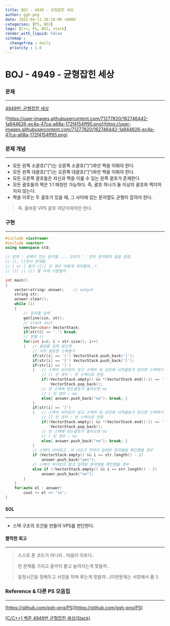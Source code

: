 ```yaml
---
title: BOJ - 4949 - 균형잡힌 세상 
author: ggh-png
date: 2022-04-11 10:10:00 +0800
categories: [PS, BOJ]
tags: [C++, PS, BOJ, stack]
render_with_liquid: false
sitemap :
  changefreq : daily
  priority : 1.0
---
```


# BOJ - 4949 - 균형잡힌 세상

### 문제

---

[4949번: 균형잡힌 세상](https://www.acmicpc.net/problem/4949)

![https://user-images.githubusercontent.com/71277820/162746442-1a944626-ec4a-47ca-a68a-172f4154ff95.png](https://user-images.githubusercontent.com/71277820/162746442-1a944626-ec4a-47ca-a68a-172f4154ff95.png)

### 문제 개념

---

- 모든 왼쪽 소괄호("(")는 오른쪽 소괄호(")")와만 짝을 이뤄야 한다.
- 모든 왼쪽 대괄호("[")는 오른쪽 대괄호("]")와만 짝을 이뤄야 한다.
- 모든 오른쪽 괄호들은 자신과 짝을 이룰 수 있는 왼쪽 괄호가 존재한다.
- 모든 괄호들의 짝은 1:1 매칭만 가능하다. 즉, 괄호 하나가 둘 이상의 괄호와 짝지어지지 않는다.
- 짝을 이루는 두 괄호가 있을 때, 그 사이에 있는 문자열도 균형이 잡혀야 한다.

> 즉. 올바른 VPS 괄호 여닫이여야만 한다.
> 

### 구현

---

```cpp
#include <iostream>
#include <vector>
using namespace std;

// 입력 : 공백이 있는 문자열 ... 오로지 '.'만이 문자열의 끝을 알림. 
// (), []만이 존재함. 
// ( or [ 둘이 ([)] 인 경우 어떻게 처리할까..? 
// ()[ || ([) 를 어캐 구분할까 

int main()
{
    vector<string> answer;    // output
    string str;
    answer.clear();
    while (1)
    {
        // 문자열 입력
        getline(cin, str);
        // stack init
        vector<char> VectorStack; 
        if(str[0] == '.') break;   
        // 판별 ()
        for(int i=0; i < str.size(); i++)   
        {   // 괄호를 입력 받으면 
			// 시작 괄호면 스택쌓기 
            if(str[i] == '(') VectorStack.push_back('(');
            if(str[i] == '[') VectorStack.push_back('[');
            if(str[i] == ')')
            {   // 스택이 비어있지 않고 스택의 최 상단에 시작괄호가 있다면 스택제거
                // () 인 경우 : 빈 스택으로 만듬 
                if(!VectorStack.empty() && *(VectorStack.end()-1) == '(') 
                    VectorStack.pop_back();
                // 빈 스택에 닫는괄호가 들어오면 no
                // ) 인 경우 : no 
                else{ answer.push_back("no"); break; }    
            }
            if(str[i] == ']')
            {   // 스택이 비어있지 않고 스택의 최 상단에 시작괄호가 있다면 스택제거
                // [] 인 경우 : 빈 스택으로 만듬 
                if(!VectorStack.empty() && *(VectorStack.end()-1) == '[') 
                    VectorStack.pop_back();
                // 빈 스택에 닫는괄호가 들어오면 no
                // ) 인 경우 : no  
                else{ answer.push_back("no"); break; } 
            }
            // 스택이 비어있고 .이 나오기 전까지 입력된 문자열을 확인했을 경우  
			if (VectorStack.empty() && i == str.length() - 2) 
                answer.push_back("yes"); 
			// 스택이 비어있지 않고 입력된 문자열을 확인했을 경우 
            else if (!VectorStack.empty() && i == str.length() - 2) 
                answer.push_back("no");
        }   
    }
    for(auto el : answer)
        cout << el << '\n'; 
}
```

#### SOL

---

- 스택 구조의 조건을 만들어 VPS를 판단한다.

#### 짤막한 회고 

---

> 스스로 푼 코드가 아니라.. 마음이 아프다..
> 
> 
> 한 문제를 가지고 끝까지 물고 늘어지는게 맞을까.. 
> 
> 일정시간을 정해두고 서칭을 하며 푸는게 맞을까...(이번문제는 서칭해서 품 !) 
> 

### Reference & 다른 PS 모음집

---

[https://github.com/ggh-png/PS](https://github.com/ggh-png/PS)

[[C/C++] 백준 4949번 균형잡힌 세상(Stack)](https://cocoon1787.tistory.com/119)